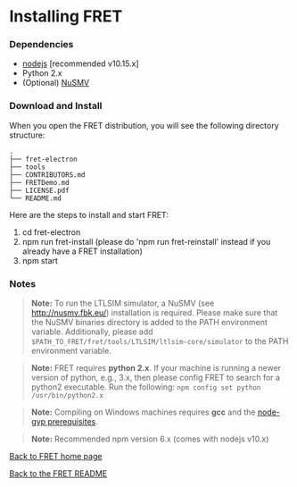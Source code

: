 # Installing FRET

### Dependencies

 * [nodejs](https://nodejs.org/en/download/) [recommended v10.15.x]
 * Python 2.x
 * (Optional) [NuSMV](http://nusmv.fbk.eu/)

### Download and Install

When you open the FRET distribution, you will see the following directory structure:

```
.
├── fret-electron
├── tools
├── CONTRIBUTORS.md
├── FRETDemo.md
├── LICENSE.pdf
└── README.md
```

Here are the steps to install and start FRET:

1. cd fret-electron
2. npm run fret-install (please do 'npm run fret-reinstall' instead if you already have a FRET installation)
3. npm start


### Notes

> __Note:__ To run the LTLSIM simulator, a NuSMV (see http://nusmv.fbk.eu/) installation is required. Please make sure that the NuSMV binaries directory is added to the PATH environment variable. Additionally, please add `$PATH_TO_FRET/fret/tools/LTLSIM/ltlsim-core/simulator` to the PATH environment variable.

> __Note:__ FRET requires **python 2.x**. If your machine is running a newer version of python, e.g., 3.x, then please config FRET to search for a python2 executable. Run the following: `npm config set python /usr/bin/python2.x`

> __Note:__ Compiling on Windows machines requires  **gcc** and the [node-gyp prerequisites](https://github.com/nodejs/node-gyp#on-windows).

>__Note:__ Recommended npm version 6.x (comes with nodejs v10.x)

[Back to FRET home page](../userManual.md)

[Back to the FRET README](../../../../README.md)
